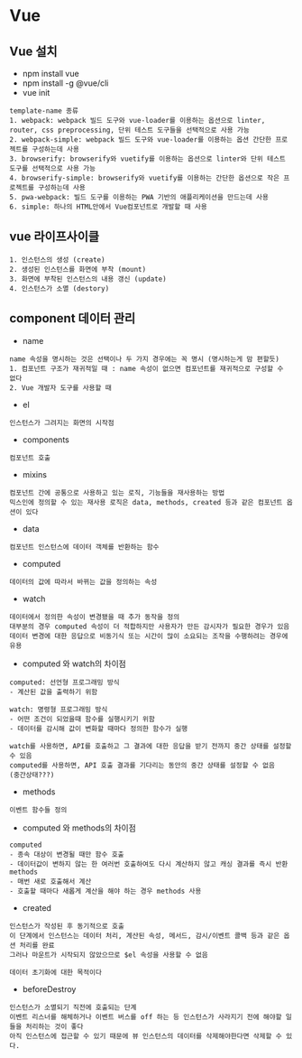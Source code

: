 # Vue

## Vue 설치
- npm install vue
- npm install -g @vue/cli
- vue init <template-name> <project-name>
```
template-name 종류
1. webpack: webpack 빌드 도구와 vue-loader를 이용하는 옵션으로 linter, router, css preprocessing, 단위 테스트 도구들을 선택적으로 사용 가능
2. webpack-simple: webpack 빌드 도구와 vue-loader를 이용하는 옵션 간단한 프로젝트를 구성하는데 사용
3. browserify: browserify와 vuetify를 이용하는 옵션으로 linter와 단위 테스트 도구를 선택적으로 사용 가능
4. browserify-simple: browserify와 vuetify를 이용하는 간단한 옵션으로 작은 프로젝트를 구성하는데 사용
5. pwa-webpack: 빌드 도구를 이용하는 PWA 기반의 애플리케이션을 만드는데 사용
6. simple: 하나의 HTML안에서 Vue컴포넌트로 개발할 때 사용
```

## vue 라이프사이클
```
1. 인스턴스의 생성 (create)
2. 생성된 인스턴스를 화면에 부착 (mount)
3. 화면에 부착된 인스턴스의 내용 갱신 (update)
4. 인스턴스가 소멸 (destory)
```

## component 데이터 관리
- name
```
name 속성을 명시하는 것은 선택이나 두 가지 경우에는 꼭 명시 (명시하는게 맘 편할듯)
1. 컴포넌트 구조가 재귀적일 때 : name 속성이 없으면 컴포넌트를 재귀적으로 구성할 수 없다
2. Vue 개발자 도구를 사용할 때
```
- el
```
인스턴스가 그려지는 화면의 시작점
```
- components
```
컴포넌트 호출
```
- mixins
```
컴포넌트 간에 공통으로 사용하고 있는 로직, 기능들을 재사용하는 방법
믹스인에 정의할 수 있는 재사용 로직은 data, methods, created 등과 같은 컴포넌트 옵션이 있다
```
- data
```
컴포넌트 인스턴스에 데이터 객체를 반환하는 함수
```
- computed
```
데이터의 값에 따라서 바뀌는 값을 정의하는 속성
```
- watch
```
데이터에서 정의한 속성이 변경됐을 때 추가 동작을 정의
대부분의 경우 computed 속성이 더 적합하지만 사용자가 만든 감시자가 필요한 경우가 있음
데이터 변경에 대한 응답으로 비동기식 또는 시간이 많이 소요되는 조작을 수행하려는 경우에 유용
```
- computed 와 watch의 차이점
```
computed: 선언형 프로그래밍 방식
- 계산된 값을 출력하기 위함

watch: 명령형 프로그래밍 방식
- 어떤 조건이 되었을때 함수를 실행시키기 위함
- 데이터를 감시해 값이 변화할 때마다 정의한 함수가 실행

watch를 사용하면, API를 호출하고 그 결과에 대한 응답을 받기 전까지 중간 상태를 설정할 수 있음
computed를 사용하면, API 호출 결과를 기다리는 동안의 중간 상태를 설정할 수 없음
(중간상태???)
```
- methods
```
이벤트 함수들 정의
```
- computed 와 methods의 차이점
```
computed
- 종속 대상이 변경될 때만 함수 호출
- 데이터값이 변하지 않는 한 여러번 호출하여도 다시 계산하지 않고 캐싱 결과를 즉시 반환
methods
- 매번 새로 호출해서 계산
- 호출할 때마다 새롭게 계산을 해야 하는 경우 methods 사용
```
- created
```
인스턴스가 작성된 후 동기적으로 호출
이 단계에서 인스턴스는 데이터 처리, 계산된 속성, 메서드, 감시/이벤트 콜백 등과 같은 옵션 처리를 완료
그러나 마운트가 시작되지 않았으므로 $el 속성을 사용할 수 없음

데이터 초기화에 대한 목적이다
```
- beforeDestroy
```
인스턴스가 소멸되기 직전에 호출되는 단계
이벤트 리스너를 해체하거나 이벤트 버스를 off 하는 등 인스턴스가 사라지기 전에 해야할 일들을 처리하는 것이 좋다
아직 인스턴스에 접근할 수 있기 때문에 뷰 인스턴스의 데이터를 삭제해야한다면 삭제할 수 있다.
```

## 
